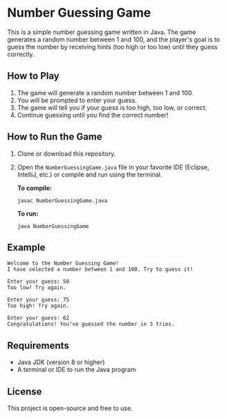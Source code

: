 
# Number Guessing Game

This is a simple number guessing game written in Java. The game generates a random number between 1 and 100, and the player's goal is to guess the number by receiving hints (too high or too low) until they guess correctly.

## How to Play

1. The game will generate a random number between 1 and 100.
2. You will be prompted to enter your guess.
3. The game will tell you if your guess is too high, too low, or correct.
4. Continue guessing until you find the correct number!

## How to Run the Game

1. Clone or download this repository.
2. Open the `NumberGuessingGame.java` file in your favorite IDE (Eclipse, IntelliJ, etc.) or compile and run using the terminal.
   
   **To compile:**
   ```
   javac NumberGuessingGame.java
   ```
   
   **To run:**
   ```
   java NumberGuessingGame
   ```

## Example

```
Welcome to the Number Guessing Game!
I have selected a number between 1 and 100. Try to guess it!

Enter your guess: 50
Too low! Try again.

Enter your guess: 75
Too high! Try again.

Enter your guess: 62
Congratulations! You've guessed the number in 3 tries.
```

## Requirements

- Java JDK (version 8 or higher)
- A terminal or IDE to run the Java program

## License

This project is open-source and free to use.

